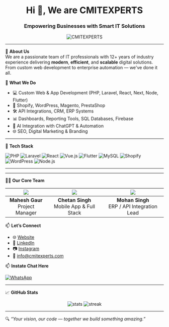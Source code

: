 <h1 align="center">Hi 👋, We are CMITEXPERTS</h1>
<h3 align="center">Empowering Businesses with Smart IT Solutions</h3>

<p align="center">
  <img src="https://komarev.com/ghpvc/?username=CMITEXPERTS&label=Profile%20views&color=0e75b6&style=flat" alt="CMITEXPERTS" />
</p>

---

🌟 **About Us**  
We are a passionate team of IT professionals with 12+ years of industry experience delivering **modern**, **efficient**, and **scalable** digital solutions. From custom web development to enterprise automation — we've done it all.

🔧 **What We Do**
- 💻 Custom Web & App Development (PHP, Laravel, React, Next, Node, Flutter)
- 🛒 Shopify, WordPress, Magento, PrestaShop
- 🛠 API Integrations, CRM, ERP Systems
- 📊 Dashboards, Reporting Tools, SQL Databases, Firebase
- 🧠 AI Integration with ChatGPT & Automation
- 🌐 SEO, Digital Marketing & Branding

---

🚀 **Tech Stack**

![PHP](https://img.shields.io/badge/-PHP-777BB4?style=flat&logo=php&logoColor=white)
![Laravel](https://img.shields.io/badge/-Laravel-F55247?style=flat&logo=laravel&logoColor=white)
![React](https://img.shields.io/badge/-React-61DAFB?style=flat&logo=react&logoColor=black)
![Vue.js](https://img.shields.io/badge/-Vue.js-42b883?style=flat&logo=vue.js&logoColor=white)
![Flutter](https://img.shields.io/badge/-Flutter-02569B?style=flat&logo=flutter&logoColor=white)
![MySQL](https://img.shields.io/badge/-MySQL-4479A1?style=flat&logo=mysql&logoColor=white)
![Shopify](https://img.shields.io/badge/-Shopify-96bf48?style=flat&logo=shopify&logoColor=white)
![WordPress](https://img.shields.io/badge/-WordPress-21759b?style=flat&logo=wordpress&logoColor=white)
![Node.js](https://img.shields.io/badge/-Node.js-43853D?style=flat&logo=node.js&logoColor=white)

---


---

👨‍💻 **Our Core Team**

| ![](https://avatars.githubusercontent.com/u/1?v=4&s=100) | ![](https://avatars.githubusercontent.com/u/2?v=4&s=100) | ![](https://avatars.githubusercontent.com/u/3?v=4&s=100) |
|:--:|:--:|:--:|
| **Mahesh Gaur**<br>Project Manager | **Chetan Singh**<br>Mobile App & Full Stack | **Mohan Singh**<br>ERP / API Integration Lead |






📫 **Let’s Connect**

- 🌐 [Website](https://www.cmitexperts.com)
- 💼 [LinkedIn](https://www.linkedin.com/company/cmitexperts)
- 📷 [Instagram](https://www.instagram.com/cmitexperts/)
- 📧 info@cmitexperts.com

📫 **Instate Chat Here**

[![WhatsApp](https://img.shields.io/badge/-WhatsApp-25D366?style=flat&logo=whatsapp&logoColor=white)](https://wa.me/919079284488)

---

📈 **GitHub Stats**

<p align="center">
  <img src="https://github-readme-stats.vercel.app/api?username=CMITEXPERTS&show_icons=true&theme=radical" alt="stats" />
  <img src="https://github-readme-streak-stats.herokuapp.com/?user=CMITEXPERTS&theme=radical" alt="streak" />
</p>

---

🔍 _“Your vision, our code — together we build something amazing.”_
